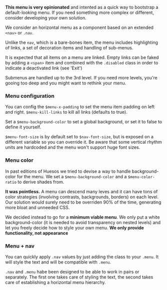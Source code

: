 <div class="mb alert alert--warning">

__This menu is very opinionated__ and intented as a quick way to bootstrap a default-looking menu. If you need something more complex or different, consider developing your own solution.

</div>

We consider an horizontal menu as a component based on an extended `<nav>` or `.nav`.

Unlike the `nav`, which is a bare-bones item, the menu includes highlighting of links, a set of decoration items and handling of sub-menus.

It is expected that all items on a menu are linked. Empty links can be faked by adding a `<span>` item and combined with the `.disabled` class in order to indicate a deactivated link (see 'Exit')

Submenus are handled up to the 3rd level. If you need more levels, you're gooing too deep and you might want to rethink your menu.

### Menu configuration

You can config the `$menu-x-padding` to set the menu item padding on left and right. `$menu-kill-links` to kill all links (defaults to true).

Set a `$menu-background-color` to set a global background, or set it to false to define it yourself.

`$menu-font-size` is by default set to `$nav-font-size`, but is exposed on a different variable so you can override it. Be aware that some vertical rhythm units are hardcoded and the menu won't support huge font sizes.



### Menu color

In past editions of Huesos we tried to devise a way to handle background-color for the menu. We set a `$menu-background-color` and a `$menu-color-ratio` to derive shades from.

__It was pointless.__ A menu can descend many leves and it can have tons of color strategies (involving contrasts, backgrounds, borders) on each level. Our solution would surely need to be overriden 90% of the time, generating more bloat and unneeded CSS.

We decided instead to go for a __minimum viable menu__. We only put a white background-color (it is needed to avoid transparency on nested levels) and let you freely decide how to style your own menu. __We only provide functionality, not appearance__

### Menu + nav

You can quickly apply `.nav` values by just adding the class to your `.menu`. It will style the text and will be compatible with `.menu`.

`.nav` and `.menu` habe been designed to be able to work in pairs or separately. The first one takes care of styling the text, the second takes care of establishing a horizontal menu hierarchy.